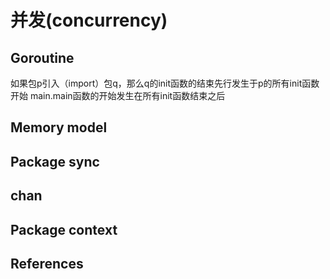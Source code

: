 # 并发(concurrency)

## Goroutine

如果包p引入（import）包q，那么q的init函数的结束先行发生于p的所有init函数开始 main.main函数的开始发生在所有init函数结束之后

## Memory model

## Package sync

## chan

## Package context

## References
